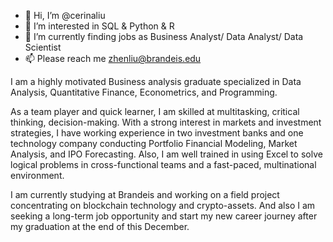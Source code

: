 - 👋 Hi, I’m @cerinaliu
- 👀 I’m interested in SQL & Python & R
- 🌱 I’m currently finding jobs as Business Analyst/ Data Analyst/ Data Scientist 
- 📫 Please reach me zhenliu@brandeis.edu


I am a highly motivated Business analysis graduate specialized in Data Analysis, Quantitative Finance, Econometrics, and Programming.

As a team player and quick learner, I am skilled at multitasking, critical thinking, decision-making. With a strong interest in markets and investment strategies, I have working experience in two investment banks and one technology company conducting Portfolio Financial Modeling, Market Analysis, and IPO Forecasting. Also, I am well trained in using Excel to solve logical problems in cross-functional teams and a fast-paced, multinational environment.

I am currently studying at Brandeis and working on a field project concentrating on blockchain technology and crypto-assets. And also I am seeking a long-term job opportunity and start my new career journey after my graduation at the end of this December.


<!---
cerinaliu/cerinaliu is a ✨ special ✨ repository because its `README.md` (this file) appears on your GitHub profile.
You can click the Preview link to take a look at your changes.
--->
